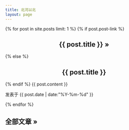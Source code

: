 ```yaml
---
title: 北河以北
layout: page
---
```


<div id="toc">
    {% for post in site.posts limit: 1 %}
        {% if post.post-link %}
        <h2><center><a href="{{ post.post-link }}" title="External link">{{ post.title }}</a> <a href="{{ post.url }}" title="Permanent link to: '{{ post.title }}'">&raquo;</a></center></h2>
        {% else %}
        <h2><center><a href="{{ site.url }}{{ post.url }}" title="点击查看和评论">{{ post.title }}</a></center></h2>
        {% endif %}
        {{ post.content }}
        <section class="meta">
         <p id="tip-info">发表于 {{ post.date | date:"%Y-%m-%d" }}</p>
</section>
    {% endfor %}
<p><h2> <a href="{{ site.url }}/archive" title="全部文章列表">全部文章 &raquo;</a></h2></p>
<script>
  (function() {
    var cx = '006295899379521077361:rysyombfoa4';
    var gcse = document.createElement('script');
    gcse.type = 'text/javascript';
    gcse.async = true;
    gcse.src = 'https://cse.google.com/cse.js?cx=' + cx;
    var s = document.getElementsByTagName('script')[0];
    s.parentNode.insertBefore(gcse, s);
  })();
</script>
<gcse:search></gcse:search>
</div>
